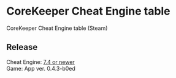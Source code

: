 # CoreKeeper Cheat Engine table
CoreKeeper Cheat Engine table (Steam)

## Release
Cheat Engine: [7.4 or newer](https://github.com/cheat-engine/cheat-engine/releases)  
Game: App ver. 0.4.3-b0ed